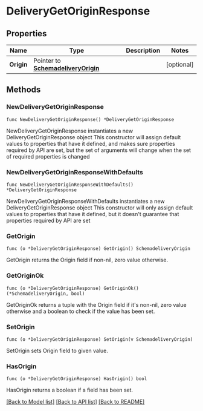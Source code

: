 # DeliveryGetOriginResponse

## Properties

Name | Type | Description | Notes
------------ | ------------- | ------------- | -------------
**Origin** | Pointer to [**SchemadeliveryOrigin**](schemadeliveryOrigin.md) |  | [optional] 

## Methods

### NewDeliveryGetOriginResponse

`func NewDeliveryGetOriginResponse() *DeliveryGetOriginResponse`

NewDeliveryGetOriginResponse instantiates a new DeliveryGetOriginResponse object
This constructor will assign default values to properties that have it defined,
and makes sure properties required by API are set, but the set of arguments
will change when the set of required properties is changed

### NewDeliveryGetOriginResponseWithDefaults

`func NewDeliveryGetOriginResponseWithDefaults() *DeliveryGetOriginResponse`

NewDeliveryGetOriginResponseWithDefaults instantiates a new DeliveryGetOriginResponse object
This constructor will only assign default values to properties that have it defined,
but it doesn't guarantee that properties required by API are set

### GetOrigin

`func (o *DeliveryGetOriginResponse) GetOrigin() SchemadeliveryOrigin`

GetOrigin returns the Origin field if non-nil, zero value otherwise.

### GetOriginOk

`func (o *DeliveryGetOriginResponse) GetOriginOk() (*SchemadeliveryOrigin, bool)`

GetOriginOk returns a tuple with the Origin field if it's non-nil, zero value otherwise
and a boolean to check if the value has been set.

### SetOrigin

`func (o *DeliveryGetOriginResponse) SetOrigin(v SchemadeliveryOrigin)`

SetOrigin sets Origin field to given value.

### HasOrigin

`func (o *DeliveryGetOriginResponse) HasOrigin() bool`

HasOrigin returns a boolean if a field has been set.


[[Back to Model list]](../README.md#documentation-for-models) [[Back to API list]](../README.md#documentation-for-api-endpoints) [[Back to README]](../README.md)


